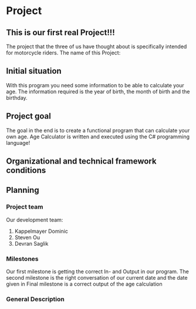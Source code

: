 # Project
## This is our first real Project!!!
The project that the three of us have thought about is specifically intended for motorcycle riders.
The name of this Project: 

## Initial situation
With this program you need some information to be able to calculate your age. 
The information required is the year of birth, the month of birth and the birthday.

## Project goal
The goal in the end is to create a functional program that can calculate your own age. 
Age Calculator is written and executed using the C# programming language!

## Organizational and technical framework conditions

## Planning


### Project team
Our development team:

1. Kappelmayer Dominic
2. Steven Ou
3. Devran Saglik

### Milestones
Our first milestone is getting the correct In- and Output in our program.
The second milestone is the right conversation of our current date and the date given in
Final milestone is a correct output of the age calculation

### General Description
